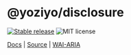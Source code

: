 # @yoziyo/disclosure

[![Stable release](https://img.shields.io/npm/v/@yoziyo/disclosure.svg)](https://npm.im/@yoziyo/disclosure) ![MIT license](https://badgen.now.sh/badge/license/MIT)

[Docs](https://reach.tech/disclosure) | [Source](https://github.com/reach/reach-ui/tree/main/packages/disclosure) | [WAI-ARIA](https://www.w3.org/TR/wai-aria-practices-1.2/#disclosure)
